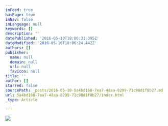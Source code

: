 ```yaml
---
inFeed: true
hasPage: true
inNav: false
inLanguage: null
keywords: []
description: ''
datePublished: '2016-05-10T18:06:31.395Z'
dateModified: '2016-05-10T18:06:24.442Z'
authors: []
publisher:
  name: null
  domain: null
  url: null
  favicon: null
title: ''
author: []
starred: false
sourcePath: _posts/2016-05-10-5a4bd168-7ea7-48aa-8299-71c98d1f8b27.md
url: 5a4bd168-7ea7-48aa-8299-71c98d1f8b27/index.html
_type: Article

---
```

![](https://the-grid-user-content.s3-us-west-2.amazonaws.com/b82067f8-baae-4aaa-93ca-e4ae2236ea5e.jpg)